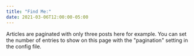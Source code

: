 ```yaml
---
title: "Find Me:"
date: 2021-03-06T12:00:00-05:00
---
```

Articles are paginated with only three posts here for example. You can set the number of entries to show on this page with the "pagination" setting in the config file.
